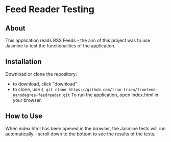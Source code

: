 # Feed Reader Testing

## About

This application reads RSS Feeds - the aim of this project was to use Jasmine
to test the functionalities of the application.

## Installation

Download or clone the repository:

* to download, click "download"
* to clone, use ```$ git clone https://github.com/tran-trieu/frontend-nanodegree-feedreader.git``` To run
the application, open index.html in your browser.

## How to Use

When index.html has been opened in the browser, the Jasmine tests will run
automatically - scroll down to the bottom to see the results of the
tests.
